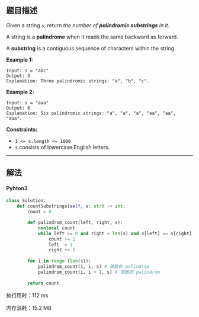 ## 题目描述

Given a string `s`, return *the number of **palindromic substrings** in it*.

A string is a **palindrome** when it reads the same backward as forward.

A **substring** is a contiguous sequence of characters within the string.

 

**Example 1:**

```
Input: s = "abc"
Output: 3
Explanation: Three palindromic strings: "a", "b", "c".
```

**Example 2:**

```
Input: s = "aaa"
Output: 6
Explanation: Six palindromic strings: "a", "a", "a", "aa", "aa", "aaa".
```

 

**Constraints:**

- `1 <= s.length <= 1000`
- `s` consists of lowercase English letters.

------

## 解法

#### Pyhton3

```python
class Solution:
    def countSubstrings(self, s: str) -> int:
        count = 0

        def palindrom_count(left, right, s):
            nonlocal count
            while left >= 0 and right < len(s) and s[left] == s[right]:
                count += 1
                left -= 1
                right += 1
        
        for i in range (len(s)):
            palindrom_count(i, i, s) # 单数的 palindrom
            palindrom_count(i, i + 1, s) # 双数的 palindrom
            
        return count
```

执行用时：112 ms

内存消耗：15.2 MB
